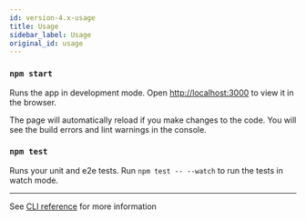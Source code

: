 ```yaml
---
id: version-4.x-usage
title: Usage
sidebar_label: Usage
original_id: usage
---
```


### `npm start`

Runs the app in development mode.
Open [http://localhost:3000](http://localhost:3000) to view it in the browser.

The page will automatically reload if you make changes to the code. You will see the build errors and lint warnings in the console.

### `npm test`

Runs your unit and e2e tests. Run `npm test -- --watch` to run the tests in watch mode.

---

See [CLI reference](../api/cli.md) for more information
